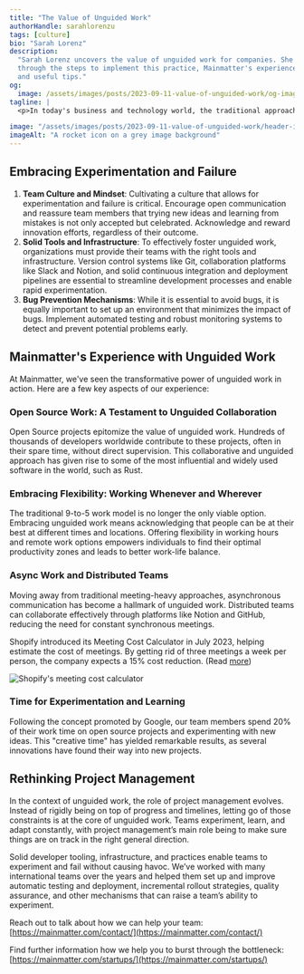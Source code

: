 ```yaml
---
title: "The Value of Unguided Work"
authorHandle: sarahlorenzu
tags: [culture]
bio: "Sarah Lorenz"
description:
  "Sarah Lorenz uncovers the value of unguided work for companies. She goes
  through the steps to implement this practice, Mainmatter's experience with it,
  and useful tips."
og:
  image: /assets/images/posts/2023-09-11-value-of-unguided-work/og-image.jpg
tagline: |
  <p>In today's business and technology world, the traditional approach of tightly managed work processes is reaching its limits. Companies that dare to break the conventional norm are discovering the untapped potential of unguided work. By encouraging experimentation and accepting the possibility of failure, companies can create an environment that fosters innovation and empowers their teams to reach new heights of productivity and creativity.</p>

image: "/assets/images/posts/2023-09-11-value-of-unguided-work/header-illustration.jpg"
imageAlt: "A rocket icon on a grey image background"
---
```


## Embracing Experimentation and Failure

1. **Team Culture and Mindset**: Cultivating a culture that allows for
   experimentation and failure is critical. Encourage open communication and
   reassure team members that trying new ideas and learning from mistakes is not
   only accepted but celebrated. Acknowledge and reward innovation efforts,
   regardless of their outcome.
2. **Solid Tools and Infrastructure**: To effectively foster unguided work,
   organizations must provide their teams with the right tools and
   infrastructure. Version control systems like Git, collaboration platforms
   like Slack and Notion, and solid continuous integration and deployment
   pipelines are essential to streamline development processes and enable rapid
   experimentation.
3. **Bug Prevention Mechanisms**: While it is essential to avoid bugs, it is
   equally important to set up an environment that minimizes the impact of bugs.
   Implement automated testing and robust monitoring systems to detect and
   prevent potential problems early.

## Mainmatter's Experience with Unguided Work

At Mainmatter, we've seen the transformative power of unguided work in action.
Here are a few key aspects of our experience:

### Open Source Work: A Testament to Unguided Collaboration

Open Source projects epitomize the value of unguided work. Hundreds of thousands
of developers worldwide contribute to these projects, often in their spare time,
without direct supervision. This collaborative and unguided approach has given
rise to some of the most influential and widely used software in the world, such
as Rust.

### Embracing Flexibility: Working Whenever and Wherever

The traditional 9-to-5 work model is no longer the only viable option. Embracing
unguided work means acknowledging that people can be at their best at different
times and locations. Offering flexibility in working hours and remote work
options empowers individuals to find their optimal productivity zones and leads
to better work-life balance.

### Async Work and Distributed Teams

Moving away from traditional meeting-heavy approaches, asynchronous
communication has become a hallmark of unguided work. Distributed teams can
collaborate effectively through platforms like Notion and GitHub, reducing the
need for constant synchronous meetings.

Shopify introduced its Meeting Cost Calculator in July 2023, helping estimate
the cost of meetings. By getting rid of three meetings a week per person, the
company expects a 15% cost reduction. (Read
[more](https://edition.cnn.com/2023/07/12/tech/shopify-meeting-cost-calculator/index.html))

![Shopify's meeting cost calculator](/assets/images/posts/2023-09-11-value-of-unguided-work/shopify-meeting-cost-calculator.jpg)

### Time for Experimentation and Learning

Following the concept promoted by Google, our team members spend 20% of their
work time on open source projects and experimenting with new ideas. This
"creative time" has yielded remarkable results, as several innovations have
found their way into new projects.

## Rethinking Project Management

In the context of unguided work, the role of project management evolves. Instead
of rigidly being on top of progress and timelines, letting go of those
constraints is at the core of unguided work. Teams experiment, learn, and adapt
constantly, with project management’s main role being to make sure things are on
track in the right general direction.

Solid developer tooling, infrastructure, and practices enable teams to
experiment and fail without causing havoc. We’ve worked with many international
teams over the years and helped them set up and improve automatic testing and
deployment, incremental rollout strategies, quality assurance, and other
mechanisms that can raise a team’s ability to experiment.

Reach out to talk about how we can help your team:
[https://mainmatter.com/contact/](https://mainmatter.com/contact/)

Find further information how we help you to burst through the bottleneck:
[https://mainmatter.com/startups/](https://mainmatter.com/startups/)
